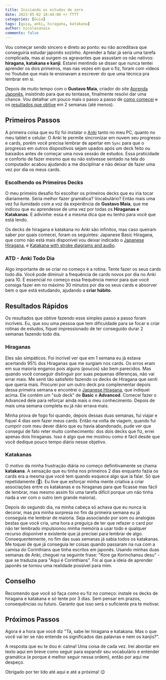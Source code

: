```yaml
---
title: Iniciando os estudos do zero
date: 2023-05-02 18:44:00 +/-TTTT
categories: [Guia]
tags: [guia, anki, hiragana, katakana]
author: nicolasanaia
comments: false
---
```


Vou começar sendo sincero e direto ao ponto: eu não acreditava que conseguiria estudar japonês sozinho. Aprender a falar já seria uma tarefa complicada, mas aí surgem os agravantes que assustam os não nativos: **hiragana, katakana e kanji**. Estarei mentindo se disser que nunca tentei aprender os dois primeiros, mas nas vezes em que o fiz, foram com vídeos no Youtube que mais te ensinavam a escrever do que uma técnica pra lembrar em si.

Depois de muito tempo com o **Gustavo Maia**, criador do site [Aprenda Japonês](https://aprendajp.com/), insistindo para que eu tentasse, finalmente resolvi dar uma chance. Vou detalhar um pouco mais o passo a passo de [como comecei](https://aprendajp.com/posts/iniciando-os-estudos/#primeiros-passos) e os [resultados que obtive](https://aprendajp.com/posts/iniciando-os-estudos/#resultados-rápidos) em 2 semanas (até menos).


## Primeiros Passos

A primeira coisa que eu fiz foi instalar o [Anki](https://apps.ankiweb.net/) tanto no meu PC, quanto no meu tablet e celular. O Anki te permite sincronizar em nuvem seu progresso e cards, porém você precisa lembrar de apertar em `Sync` para que o progresso em outros dispositivos sejam upados após um deck feito ou baixados antes de começar uma nova sessão de estudos. Essa praticidade e conforto de fazer mesmo que eu não estivesse sentado na tela do computador acabou ajudando a me disciplinar e não deixar de fazer uma vez por dia os meus cards.

### Escolhendo os Primeiros Decks

O meu primeiro desafio foi escolher os primeiros decks que eu iria tocar diariamente. Seria melhor fazer gramática? Vocabulário?
Então mais uma vez fui ilumidado com a voz da experiência de **Gustavo Maia**, que me indicou que eu aprendesse de uma vez por todas os **Hiraganas e Katakanas**. E adivinhe: essa é a mesma dica que eu tenho para você que está lendo.

Os decks de hiragana e katakana no Anki são infinitos, mas caso queiram saber por quais comecei, foram os seguintes: Japanese Basic Hiragana, que como não está mais disponível vou deixar indicado o [Japanese Hiragana](https://ankiweb.net/shared/info/195754716), e [Katakana with stroke diagrams and audio](https://ankiweb.net/shared/info/1678048485).

### ATD - Anki Todo Dia

Algo importante de se criar no começo é a rotina. Tente fazer os seus cards todo dia.
Você pode diminuir a frequência de cards novos por dia no Anki para 10. É essencial no começo essa frequência menor para que você consiga fazer em no máximo 30 minutos por dia os seus cards e absorver bem o que está estudando, ajudando a **criar hábito**.


## Resultados Rápidos

Os resultados que obtive fazendo esse simples passo a passo foram incríveis. Eu, que sou uma pessoa que tem dificuldade para se focar e criar rotinas de estudos, fiquei impressionado de ter conseguido durar 2 semanas fazendo todo dia.

### Hiraganas

Eles são simpáticos. Foi incrível ver que em 1 semana eu já estava acertando 95% dos Hiraganas que me surgiam nos cards. Os erros eram em sua maioria enganos pois alguns (poucos) são bem parecidos. Mas quando você conseguir distinguir por suas pequenas diferenças, não vai errar mais.
Me senti tão satisfeito fazendo os decks de Hiragana que senti que queria mais. Procurei por um outro deck pra complementar depois dessa primeira semana e encontrei o [Japanese Hiragana](https://ankiweb.net/shared/info/195754716), que indiquei acima. Ele contém um "sub deck" de **Basic** e **Advanced**. Comecei fazer o Advanced dele para reforçar ainda mais o meu conhecimento. Depois de mais uma semana completa eu já não errava mais.

Minha prova de fogo foi quando, depois dessas duas semanas, fui viajar e fiquei 4 dias sem fazer meus cards. Então na volta de viagem, quando fui cumprir com meu dever diário que eu havia abandonado, pude ver que consegui de fato reter muito conhecimento: dos dois decks que fiz, errei apenas dois hiraganas. Isso é algo que me mostrou como é fácil desde que você dedique pouco tempo diário nesse objetivo.

### Katakanas

O motivo da minha frustração diária no começo definitivamente se chama **katakana**. A sensação que eu tinha nos primeiros 2 dias enquanto fazia os cards era a mesma que você tem quando esquece algo que ia falar. Só que repetidamente (🤣). Eu tive que esforçar minha mente criativa a criar associações entre os katakanas e os hiraganas para que ficasse mas fácil de lembrar, mas mesmo assim foi uma tarefa difícil porque um não tinha nada a ver com o outro (em grande maioria).

Depois do segundo dia, na minha cabeça só achava que eu nunca ia decorar, mas pra minha surpresa no fim da primeira semana eu já conseguia me lembrar de maioria. Seja associando por som ou analogias bestas que você cria, uma hora a preguiça de ter que refazer o card por não ter lembrado impulsionou minha memória a usar todo e qualquer recurso disponível e existente que já precisei para lembrar de algo. Consequentemente, no fim das suas semanas já sabia todos os katakanas. Me toquei de que já conseguia ler coisas quando passaram na rua com a camisa do Corinthians que tinha escritos em japonês. Usando minhas duas semanas de Anki, cheguei na seguinte frase: "Kore ga Korinchansu desu" - que se traduzia para "Aqui é Corinthians". Foi aí que a ideia de aprender japonês se tornou uma realidade possível para mim.


## Conselho

Recomendo que você só faça como eu fiz no começo: instale os decks de hiragana e katakana e só tente por 3 dias. Sem pensar em prazos, consequências ou futuro. Garanto que isso será o suficiente pra te motivar.


## Próximos Passos

Agora é a hora que você diz "Tá, sabe ler hiragana e katakana. Mas o que você vai ler se não entende os significados das palavras e nem os kanjis?".

A resposta que eu te dou é: calma! Uma coisa de cada vez. Irei abordar em texto aqui em breve como seguir para expandir seu vocabulário e entender gramática (e porque é melhor seguir nessa ordem), então por aqui me despeço.

Obrigado por ter lido até aqui e até a próxima! 😉
